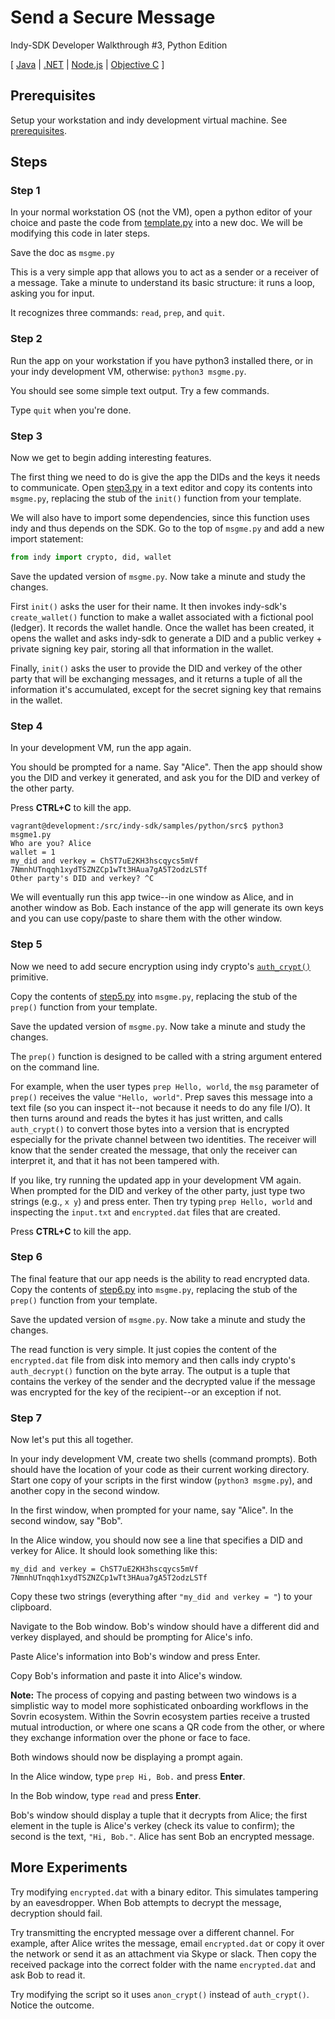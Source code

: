 # Send a Secure Message
Indy-SDK Developer Walkthrough #3, Python Edition

[ [Java](../java/README.md) | [.NET](../../not-yet-written.md) | [Node.js](../../not-yet-written.md) | [Objective C](../../not-yet-written.md) ]


## Prerequisites

Setup your workstation and indy development virtual machine. See [prerequisites](../prerequisites.md).

## Steps

### Step 1

In your normal workstation OS (not the VM), open a python editor of your
choice and paste the code from [template.py](template.py)
into a new doc. We will be modifying this code in later steps.

Save the doc as `msgme.py`

This is a very simple app that allows you to act as a sender or a receiver
of a message. Take a minute to understand its basic structure: it runs a
loop, asking you for input.

It recognizes three commands: `read`, `prep`, and `quit`.

### Step 2

Run the app on your workstation if you have python3 installed there, or
in your indy development VM, otherwise: `python3 msgme.py`.

You should see some simple text output. Try a few commands.

Type `quit` when you're done.

### Step 3

Now we get to begin adding interesting features.

The first thing we need to do is give the app the DIDs and the keys it
needs to communicate. Open [step3.py](step3.py) in a text editor and copy
its contents into `msgme.py`, replacing the stub of
the `init()` function from your template.

We will also have to import some dependencies, since this function uses
indy and thus depends on the SDK. Go to the top of `msgme.py` and add
a new import statement:

  ```python
from indy import crypto, did, wallet
```

Save the updated version of `msgme.py`. Now take a minute and study the changes.

First `init()` asks the user for their name. It then invokes indy-sdk's
`create_wallet()` function to make a wallet associated with a fictional
pool (ledger). It records the wallet handle. Once the wallet has been
created, it opens the wallet and asks indy-sdk to generate a DID and a
public verkey + private signing key pair, storing all that information
in the wallet.

Finally, `init()` asks the user to provide the DID and verkey of the
other party that will be exchanging messages, and it returns a tuple of
all the information it's accumulated, except for the secret signing key
that remains in the wallet.

### Step 4

In your development VM, run the app again.

You should be prompted for a name. Say "Alice". Then the app should show you the DID and verkey it generated, and ask you for the DID and verkey of the other party.

Press **CTRL+C** to kill the app.

```
vagrant@development:/src/indy-sdk/samples/python/src$ python3 msgme1.py
Who are you? Alice
wallet = 1
my_did and verkey = ChST7uE2KH3hscqycs5mVf 7NmnhUTnqqh1xydTSZNZCp1wTt3HAua7gA5T2odzLSTf
Other party's DID and verkey? ^C
```

We will eventually run this app twice--in one window as Alice, and in another
window as Bob. Each instance of the app will generate its own keys and
you can use copy/paste to share them with the other window.

### Step 5

Now we need to add secure encryption using indy crypto's [`auth_crypt()`](https://github.com/hyperledger/indy-sdk/blob/master/libindy/src/api/crypto.rs#L272)
primitive.

Copy the contents of [step5.py](step5.py) into `msgme.py`, replacing the stub of
the `prep()` function from your template.

Save the updated version of `msgme.py`. Now take a minute and study the changes.

The `prep()` function is designed to be called with a string argument entered
on the command line.

For example, when the user types `prep Hello, world`, the `msg` parameter of `prep()` receives the value `"Hello, world"`. Prep saves this message into a text file (so you can inspect it--not because it needs to do any file I/O). It then turns around and reads the bytes it has just written, and calls `auth_crypt()` to convert those bytes into a version that is encrypted especially for the private channel between two identities. The receiver will know that the sender created the message, that only the receiver can interpret it, and that it has not been tampered with.

If you like, try running the updated app in your development VM again. When
prompted for the DID and verkey of the other party, just type two strings (e.g., `x y`) and press enter. Then try typing `prep Hello, world` and inspecting the `input.txt` and `encrypted.dat` files that are created.

Press **CTRL+C** to kill the app.

### Step 6

The final feature that our app needs is the ability to read encrypted data.
Copy the contents of [step6.py](step6.py) into `msgme.py`, replacing the stub of the `prep()`
function from your template.

Save the updated version of `msgme.py`. Now take a minute and study the
changes.

The read function is very simple. It just copies the content of the
`encrypted.dat` file from disk into memory and then calls indy crypto's
`auth_decrypt()` function on the byte array. The output is a tuple that
contains the verkey of the sender and the decrypted value if the
message was encrypted for the key of the recipient--or an exception if
not.

### Step 7

Now let's put this all together.

In your indy development VM, create two shells (command prompts). Both should have the location of your code as their current working directory. Start one copy of your scripts in the first window (`python3 msgme.py`), and another copy in the second window.

In the first window, when prompted for your name, say "Alice".  In the
second window, say "Bob".

In the Alice window, you should now see a line that specifies a DID and
verkey for Alice. It should look something like this:

```
my_did and verkey = ChST7uE2KH3hscqycs5mVf 7NmnhUTnqqh1xydTSZNZCp1wTt3HAua7gA5T2odzLSTf
```

Copy these two strings (everything after `"my_did and verkey = "`) to your
clipboard.

Navigate to the Bob window. Bob's window should have a different did and verkey displayed, and should be prompting for Alice's info.

Paste Alice's information into Bob's window and press Enter.

Copy Bob's information and paste it into Alice's window.

**Note:** The process of copying and pasting between two windows is a simplistic way to model more sophisticated onboarding workflows in the Sovrin ecosystem. Within the Sovrin ecosystem parties receive a trusted mutual introduction, or where one scans a QR code from the other, or where they exchange information over the phone or face to face.

Both windows should now be displaying a prompt again.

In the Alice window, type `prep Hi, Bob.` and press **Enter**.

In the Bob window, type `read` and press **Enter**.

Bob's window should display a tuple that it decrypts from Alice; the first
element in the tuple is Alice's verkey (check its value to confirm); the
second is the text, `"Hi, Bob."`. Alice has sent Bob an encrypted message.

## More Experiments

Try modifying `encrypted.dat` with a binary editor. This simulates tampering by
an eavesdropper. When Bob attempts to decrypt the message, decryption should
fail.

Try transmitting the encrypted message over a different channel. For example,
after Alice writes the message, email `encrypted.dat` or copy it over the network
or send it as an attachment via Skype or slack. Then copy the received package
into the correct folder with the name `encrypted.dat` and ask Bob to read it.

Try modifying the script so it uses `anon_crypt()` instead of `auth_crypt()`. Notice the outcome.

